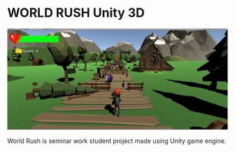 # WORLD RUSH Unity 3D

![](/images/level01%20-%201.png)

World Rush is seminar work student project made using Unity game engine.


